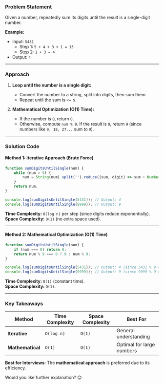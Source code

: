 ### **Problem Statement**
Given a number, repeatedly sum its digits until the result is a single-digit number.

**Example:**  
- Input: `5431`  
  - Step 1: `5 + 4 + 3 + 1 = 13`  
  - Step 2: `1 + 3 = 4`  
- Output: `4`

---

### **Approach**
1. **Loop until the number is a single digit:**
   - Convert the number to a string, split into digits, then sum them.
   - Repeat until the sum is `<= 9`.

2. **Mathematical Optimization (O(1) Time):**
   - If the number is `0`, return `0`.
   - Otherwise, compute `num % 9`. If the result is `0`, return `9` (since numbers like `9, 18, 27...` sum to `9`).

---

### **Solution Code**

#### **Method 1: Iterative Approach (Brute Force)**
```javascript
function sumDigitsUntilSingle(num) {
    while (num > 9) {
        num = String(num).split('').reduce((sum, digit) => sum + Number(digit), 0);
    }
    return num;
}

console.log(sumDigitsUntilSingle(5431)); // Output: 4
console.log(sumDigitsUntilSingle(9999)); // Output: 9
```

**Time Complexity:** `O(log n)` per step (since digits reduce exponentially).  
**Space Complexity:** `O(1)` (no extra space used).

---

#### **Method 2: Mathematical Optimization (O(1) Time)**
```javascript
function sumDigitsUntilSingle(num) {
    if (num === 0) return 0;
    return num % 9 === 0 ? 9 : num % 9;
}

console.log(sumDigitsUntilSingle(5431)); // Output: 4 (since 5431 % 9 = 4)
console.log(sumDigitsUntilSingle(9999)); // Output: 9 (since 9999 % 9 = 0)
```

**Time Complexity:** `O(1)` (constant time).  
**Space Complexity:** `O(1)`.

---

### **Key Takeaways**
| Method | Time Complexity | Space Complexity | Best For |
|--------|-----------------|------------------|----------|
| **Iterative** | `O(log n)` | `O(1)` | General understanding |
| **Mathematical** | `O(1)` | `O(1)` | Optimal for large numbers |

**Best for Interviews:** The **mathematical approach** is preferred due to its efficiency.  

Would you like further explanation? 😊
